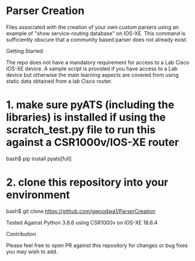 # Parser Creation

Files associated with the creation of your own custom parsers using an example of "show service-routing database" on IOS-XE. This command is sufficiently obscure that a community based parser does not already exist.

Getting Started

The repo does not have a mandatory requirement for access to a Lab Cisco IOS-XE device. A sample script is provided if you have access to a Lab device but otherwise the main learning aspects are covered from using static data obtained from a lab Cisco router.

# 1. make sure pyATS (including the libraries) is installed if using the scratch_test.py file to run this against a CSR1000v/IOS-XE router
bash$ pip install pyats[full]

# 2. clone this repository into your environment
bash$ git clone https://github.com/gwoodwa1/ParserCreation

Tested Against Python 3.8.6 using CSR1000v on IOS-XE 16.6.4

Contribution

Please feel free to open PR against this repository for changes or bug fixes you may wish to add.
